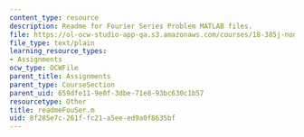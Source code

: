 ```yaml
---
content_type: resource
description: Readme for Fourier Series Problem MATLAB files.
file: https://ol-ocw-studio-app-qa.s3.amazonaws.com/courses/18-385j-nonlinear-dynamics-and-chaos-fall-2004/8f285e7c261ffc21a5eeed9a0f8635bf_readmeFouSer.m
file_type: text/plain
learning_resource_types:
- Assignments
ocw_type: OCWFile
parent_title: Assignments
parent_type: CourseSection
parent_uid: 659dfe11-9e0f-3dbe-71e8-93bc630c1b57
resourcetype: Other
title: readmeFouSer.m
uid: 8f285e7c-261f-fc21-a5ee-ed9a0f8635bf
---
```

